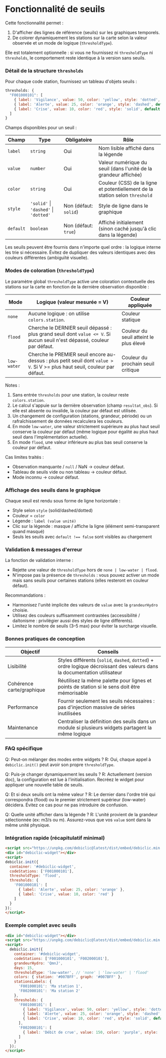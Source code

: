 # Fonctionnalité de seuils

Cette fonctionnalité permet :
1. D'afficher des lignes de référence (seuils) sur les graphiques temporels.
2. De colorer dynamiquement les stations sur la carte selon la valeur observée et un mode de logique (`thresholdType`).

Elle est totalement optionnelle : si vous ne fournissez ni `thresholdType` ni `thresholds`, le comportement reste identique à la version sans seuils.

### Détail de la structure `thresholds`

Pour chaque code station, fournissez un tableau d'objets seuils :

```js
thresholds: {
  "F001000101": [
    { label: 'Vigilance', value: 50, color: 'yellow', style: 'dotted', default: true },
    { label: 'Alerte', value: 25, color: 'orange', style: 'dashed', default: true },
    { label: 'Crise', value: 10, color: 'red', style: 'solid', default: true }
  ]
}
```

Champs disponibles pour un seuil :

| Champ     | Type                                        | Obligatoire | Rôle                                                                                   |
|-----------|---------------------------------------------|-------------|----------------------------------------------------------------------------------------|
| `label`   | `string`                                    | Oui         | Nom lisible affiché dans la légende                                                    |
| `value`   | `number`                                    | Oui         | Valeur numérique du seuil (dans l'unité de la grandeur affichée)                       |
| `color`   | `string`                                    | Oui         | Couleur (CSS) de la ligne et potentiellement de la station selon `threshold`           |
| `style`   | `'solid'` \| `'dashed'` \| `'dotted'`       | Non (défaut: `solid`) | Style de ligne dans le graphique                                         |
| `default` | `boolean`                                   | Non (défaut: `true`)      | Affiché initialement (sinon caché jusqu'à clic dans la légende)          |

Les seuils peuvent être fournis dans n'importe quel ordre : la logique interne les trie si nécessaire. Évitez de dupliquer des valeurs identiques avec des couleurs différentes (ambiguïté visuelle).

### Modes de coloration (`thresholdType`)

Le paramètre global `thresholdType` active une coloration contextuelle des stations sur la carte en fonction de la dernière observation disponible :

| Mode        | Logique (valeur mesurée = V)                                                                                                         | Couleur appliquée                       |
|-------------|---------------------------------------------------------------------------------------------------------------------------------------|-----------------------------------------|
| `none`      | Aucune logique : on utilise `colors.station`.                                                                                        | Couleur statique                        |
| `flood`     | Cherche le DERNIER seuil dépassé : plus grand seuil dont `value <= V`. Si aucun seuil n'est dépassé, couleur par défaut.             | Couleur du seuil atteint le plus élevé  |
| `low-water` | Cherche le PREMIER seuil encore au-dessus : plus petit seuil dont `value > V`. Si V >= plus haut seuil, couleur par défaut.          | Couleur du prochain seuil critique      |

Notes :
1. Sans entrée `thresholds` pour une station, la couleur reste `colors.station`.
2. Le calcul s'appuie sur la dernière observation (champ `resultat_obs`). Si elle est absente ou invalide, la couleur par défaut est utilisée.
3. Un changement de configuration (stations, grandeur, période) ou un rafraîchissement de données recalculera les couleurs.
4. En mode `low-water`, une valeur strictement supérieure au plus haut seuil conserve la couleur par défaut (même logique pour égalité au plus haut seuil dans l'implémentation actuelle).
5. En mode `flood`, une valeur inférieure au plus bas seuil conserve la couleur par défaut.

Cas limites traités :
* Observation manquante / `null` / NaN → couleur défaut.
* Tableau de seuils vide ou non tableau → couleur défaut.
* Mode inconnu → couleur défaut.

### Affichage des seuils dans le graphique

Chaque seuil est rendu sous forme de ligne horizontale :
* Style selon `style` (solid/dashed/dotted)
* Couleur = `color`
* Légende : `label (value unité)`
* Clic sur la légende : masque / affiche la ligne (élément semi-transparent quand masqué)
* Seuls les seuils avec `default !== false` sont visibles au chargement

### Validation & messages d'erreur

La fonction de validation interne :
* Rejette une valeur de `thresholdType` hors de `none | low-water | flood`.
* N'impose pas la présence de `thresholds` : vous pouvez activer un mode mais sans seuils pour certaines stations (elles resteront en couleur défaut).

Recommandations :
* Harmonisez l'unité implicite des valeurs de `value` avec la `grandeurHydro` choisie.
* Utilisez des couleurs suffisamment contrastées (accessibilité / daltonisme : privilégier aussi des styles de ligne différents).
* Limitez le nombre de seuils (3–5 max) pour éviter la surcharge visuelle.

### Bonnes pratiques de conception

| Objectif | Conseils |
|----------|----------|
| Lisibilité | Styles différents (`solid`, `dashed`, `dotted`) + ordre logique décroissant des valeurs dans la documentation utilisateur |
| Cohérence carte/graphique | Réutilisez la même palette pour lignes et points de station si le sens doit être mémorisable |
| Performance | Fournir seulement les seuils nécessaires : pas d'injection massive de séries inutilisées |
| Maintenance | Centraliser la définition des seuils dans un module si plusieurs widgets partagent la même logique |

### FAQ spécifique

Q: Peut-on mélanger des modes entre widgets ?
R: Oui, chaque appel à `debiclic.init()` peut avoir son propre `thresholdType`.

Q: Puis-je changer dynamiquement les seuils ?
R: Actuellement (version doc), la configuration est lue à l'initialisation. Recréez le widget pour appliquer une nouvelle table de seuils.

Q: Et si deux seuils ont la même valeur ?
R: Le dernier dans l'ordre trié qui correspondra (flood) ou le premier strictement supérieur (low-water) décidera. Évitez ce cas pour ne pas introduire de confusion.

Q: Quelle unité afficher dans la légende ?
R: L'unité provient de la grandeur sélectionnée (ex: m3/s ou m). Assurez-vous que vos `value` sont dans la même unité physique.

### Intégration rapide (récapitulatif minimal)

```html
<script src="https://unpkg.com/debiclic@latest/dist/embed/debiclic.min.js"></script>
<div id="debiclic-widget"></div>
<script>
debiclic.init({
  container: '#debiclic-widget',
  codeStations: ['F001000101'],
  thresholdType: 'flood',
  thresholds: {
    'F001000101': [
      { label: 'Alerte', value: 25, color: 'orange' },
      { label: 'Crise', value: 10, color: 'red' }
    ]
  }
});
</script>
```

### Exemple complet avec seuils

```html
<div id="debiclic-widget"></div>
<script src="https://unpkg.com/debiclic@latest/dist/embed/debiclic.min.js"></script>
<script>
  debiclic.init({
    container: '#debiclic-widget',
    codeStations: ['F001000101', 'F002000101'],
    grandeurHydro: 'QmnJ',
    days: 15,
    thresholdType: 'low-water', // 'none' | 'low-water' | 'flood'
    colors: { station: '#007BFF', graph: '#007BFF' },
    stationsLabels: {
      'F001000101': 'Ma station 1',
      'F002000101': 'Ma station 2'
    },
    thresholds: {
      'F001000101': [
        { label: 'Vigilance', value: 50, color: 'yellow', style: 'dotted', default: true },
        { label: 'Alerte', value: 25, color: 'orange', style: 'dashed', default: true },
        { label: 'Crise', value: 10, color: 'red', style: 'solid', default: true }
      ],
      'F002000101': [
        { label: 'Débit de crue', value: 150, color: 'purple', style: 'solid', default: true }
      ]
    }
  });
</script>
```
